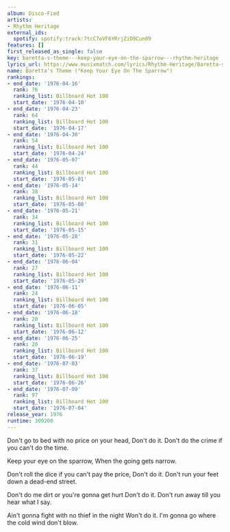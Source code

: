 ```yaml
---
album: Disco-Fied
artists:
- Rhythm Heritage
external_ids:
  spotify: spotify:track:7tcC7oVF6YRrjZiD9Cun09
features: []
first_released_as_single: false
key: baretta-s-theme---keep-your-eye-on-the-sparrow---rhythm-heritage
lyrics_url: https://www.musixmatch.com/lyrics/Rhythm-Heritage/Baretta-s-Theme
name: Baretta's Theme ("Keep Your Eye On The Sparrow")
rankings:
- end_date: '1976-04-16'
  rank: 76
  ranking_list: Billboard Hot 100
  start_date: '1976-04-10'
- end_date: '1976-04-23'
  rank: 64
  ranking_list: Billboard Hot 100
  start_date: '1976-04-17'
- end_date: '1976-04-30'
  rank: 54
  ranking_list: Billboard Hot 100
  start_date: '1976-04-24'
- end_date: '1976-05-07'
  rank: 44
  ranking_list: Billboard Hot 100
  start_date: '1976-05-01'
- end_date: '1976-05-14'
  rank: 38
  ranking_list: Billboard Hot 100
  start_date: '1976-05-08'
- end_date: '1976-05-21'
  rank: 34
  ranking_list: Billboard Hot 100
  start_date: '1976-05-15'
- end_date: '1976-05-28'
  rank: 31
  ranking_list: Billboard Hot 100
  start_date: '1976-05-22'
- end_date: '1976-06-04'
  rank: 27
  ranking_list: Billboard Hot 100
  start_date: '1976-05-29'
- end_date: '1976-06-11'
  rank: 24
  ranking_list: Billboard Hot 100
  start_date: '1976-06-05'
- end_date: '1976-06-18'
  rank: 20
  ranking_list: Billboard Hot 100
  start_date: '1976-06-12'
- end_date: '1976-06-25'
  rank: 20
  ranking_list: Billboard Hot 100
  start_date: '1976-06-19'
- end_date: '1976-07-03'
  rank: 37
  ranking_list: Billboard Hot 100
  start_date: '1976-06-26'
- end_date: '1976-07-09'
  rank: 97
  ranking_list: Billboard Hot 100
  start_date: '1976-07-04'
release_year: 1976
runtime: 309200
---
```

Don't go to bed with no price on your head,
Don't do it.
Don't do the crime if you can't do the time.

Keep your eye on the sparrow,
When the going gets narrow.

Don't roll the dice if you can't pay the price,
Don't do it.
Don't run your feet down a dead-end street.

Don't do me dirt or you're gonna get hurt
Don't do it.
Don't run away till you hear what I say.

Ain't gonna fight with no thief in the night
Won't do it.
I'm gonna go where the cold wind don't blow.
